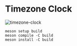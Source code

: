 # Timezone Clock

![timezone-clock](https://user-images.githubusercontent.com/1444499/134301513-87a43690-f63c-481b-abed-0fb606170f28.png)

```
meson setup build
meson compile -C build
meson install -C build
```
